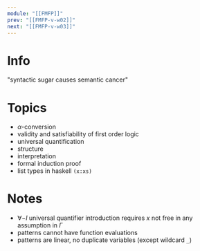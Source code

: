 ```yaml
---
module: "[[FMFP]]"
prev: "[[FMFP-v-w02]]"
next: "[[FMFP-v-w03]]"
---
```



# Info
"syntactic sugar causes semantic cancer"


# Topics
- $\alpha$-conversion
- validity and satisfiability of first order logic
- universal quantification
- structure
- interpretation
- formal induction proof
- list types in haskell `(x:xs)`


# Notes
- $\forall-I$ universal quantifier introduction requires $x$ not free in any assumption in $\Gamma$
- patterns cannot have function evaluations
- patterns are linear, no duplicate variables (except wildcard `_`)


